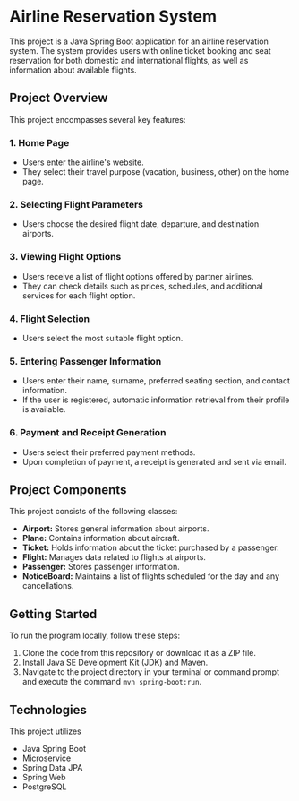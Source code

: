 # Airline Reservation System

This project is a Java Spring Boot application for an airline reservation system. The system provides users with online ticket booking and seat reservation for both domestic and international flights, as well as information about available flights.

## Project Overview

This project encompasses several key features:

### 1. Home Page

- Users enter the airline's website.
- They select their travel purpose (vacation, business, other) on the home page.

### 2. Selecting Flight Parameters

- Users choose the desired flight date, departure, and destination airports.

### 3. Viewing Flight Options

- Users receive a list of flight options offered by partner airlines.
- They can check details such as prices, schedules, and additional services for each flight option.

### 4. Flight Selection

- Users select the most suitable flight option.

### 5. Entering Passenger Information

- Users enter their name, surname, preferred seating section, and contact information.
- If the user is registered, automatic information retrieval from their profile is available.

### 6. Payment and Receipt Generation

- Users select their preferred payment methods.
- Upon completion of payment, a receipt is generated and sent via email.

## Project Components

This project consists of the following classes:

- **Airport:** Stores general information about airports.
- **Plane:** Contains information about aircraft.
- **Ticket:** Holds information about the ticket purchased by a passenger.
- **Flight:** Manages data related to flights at airports.
- **Passenger:** Stores passenger information.
- **NoticeBoard:** Maintains a list of flights scheduled for the day and any cancellations.

## Getting Started

To run the program locally, follow these steps:

1. Clone the code from this repository or download it as a ZIP file.
2. Install Java SE Development Kit (JDK) and Maven.
3. Navigate to the project directory in your terminal or command prompt and execute the command `mvn spring-boot:run`.

## Technologies

This project utilizes 
- Java Spring Boot
- Microservice
- Spring Data JPA
- Spring Web
- PostgreSQL
